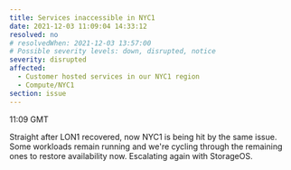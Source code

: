 ```yaml
---
title: Services inaccessible in NYC1
date: 2021-12-03 11:09:04 14:33:12
resolved: no
# resolvedWhen: 2021-12-03 13:57:00
# Possible severity levels: down, disrupted, notice
severity: disrupted
affected:
  - Customer hosted services in our NYC1 region
  - Compute/NYC1
section: issue
---
```


11:09 GMT

Straight after LON1 recovered, now NYC1 is being hit by the same issue. Some workloads remain running and we're cycling through the remaining ones to restore availability now. Escalating again with StorageOS.
